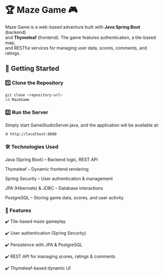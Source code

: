 # 🏆 Maze Game 🎮  

Maze Game is a web-based adventure built with **Java Spring Boot** (backend)  
and **Thymeleaf** (frontend). The game features authentication, a tile-based map,  
and RESTful services for managing user data, scores, comments, and ratings.  


## 🚀 Getting Started  

### 1️⃣ Clone the Repository  
```bash
git clone <repository-url>
cd MazeGame
```
### 2️⃣ Run the Server
Simply start GameStudioServer.java, and the application will be available at:
```bash
🌐 http://localhost:8080
```
### 🛠️ Technologies Used
Java (Spring Boot) – Backend logic, REST API

Thymeleaf – Dynamic frontend rendering

Spring Security – User authentication & management

JPA (Hibernate) & JDBC – Database interactions

PostgreSQL – Storing game data, scores, and user activity

### 📌 Features
✔️ Tile-based maze gameplay

✔️ User authentication (Spring Security)

✔️ Persistence with JPA & PostgreSQL

✔️ REST API for managing scores, ratings & comments

✔️ Thymeleaf-based dynamic UI
